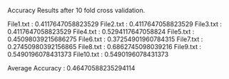Accuracy Results after 10 fold cross validation.

File1.txt : 0.4117647058823529
File2.txt : 0.4117647058823529
File3.txt : 0.4117647058823529
File4.txt : 0.5294117647058824
File5.txt : 0.45098039215686275
File6.txt : 0.37254901960784315
File7.txt : 0.27450980392156865
File8.txt : 0.6862745098039216
File9.txt : 0.5490196078431373
File10.txt : 0.5490196078431373

Average Accuracy : 0.46470588235294114
